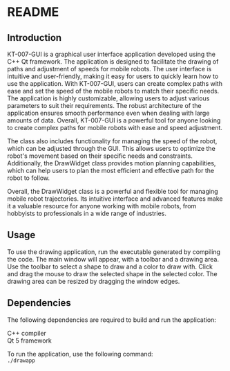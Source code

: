 # README
## Introduction
KT-007-GUI is a graphical user interface application developed using the C++ Qt framework. The application is designed to facilitate the drawing of paths and adjustment of speeds for mobile robots. The user interface is intuitive and user-friendly, making it easy for users to quickly learn how to use the application. With KT-007-GUI, users can create complex paths with ease and set the speed of the mobile robots to match their specific needs. The application is highly customizable, allowing users to adjust various parameters to suit their requirements. The robust architecture of the application ensures smooth performance even when dealing with large amounts of data. Overall, KT-007-GUI is a powerful tool for anyone looking to create complex paths for mobile robots with ease and speed adjustment.

The class also includes functionality for managing the speed of the robot, which can be adjusted through the GUI. This allows users to optimize the robot's movement based on their specific needs and constraints. Additionally, the DrawWidget class provides motion planning capabilities, which can help users to plan the most efficient and effective path for the robot to follow.  

Overall, the DrawWidget class is a powerful and flexible tool for managing mobile robot trajectories. Its intuitive interface and advanced features make it a valuable resource for anyone working with mobile robots, from hobbyists to professionals in a wide range of industries.  

## Usage
To use the drawing application, run the executable generated by compiling the code. The main window will appear, with a toolbar and a drawing area. Use the toolbar to select a shape to draw and a color to draw with. Click and drag the mouse to draw the selected shape in the selected color. The drawing area can be resized by dragging the window edges.

## Dependencies
The following dependencies are required to build and run the application:

C++ compiler  
Qt 5 framework  

To run the application, use the following command:  
```./drawapp```
